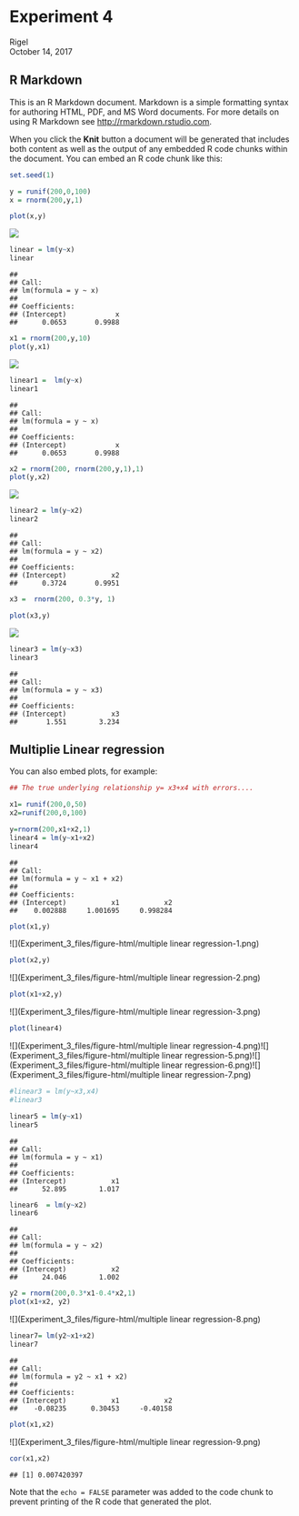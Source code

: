 # Experiment 4
Rigel  
October 14, 2017  



## R Markdown

This is an R Markdown document. Markdown is a simple formatting syntax for authoring HTML, PDF, and MS Word documents. For more details on using R Markdown see <http://rmarkdown.rstudio.com>.

When you click the **Knit** button a document will be generated that includes both content as well as the output of any embedded R code chunks within the document. You can embed an R code chunk like this:


```r
set.seed(1)

y = runif(200,0,100)
x = rnorm(200,y,1)

plot(x,y)
```

![](Experiment_3_files/figure-html/unnamed-chunk-1-1.png)<!-- -->

```r
linear = lm(y~x)
linear
```

```
## 
## Call:
## lm(formula = y ~ x)
## 
## Coefficients:
## (Intercept)            x  
##      0.0653       0.9988
```

```r
x1 = rnorm(200,y,10)
plot(y,x1)
```

![](Experiment_3_files/figure-html/unnamed-chunk-1-2.png)<!-- -->

```r
linear1 =  lm(y~x)
linear1
```

```
## 
## Call:
## lm(formula = y ~ x)
## 
## Coefficients:
## (Intercept)            x  
##      0.0653       0.9988
```

```r
x2 = rnorm(200, rnorm(200,y,1),1)
plot(y,x2)
```

![](Experiment_3_files/figure-html/unnamed-chunk-1-3.png)<!-- -->

```r
linear2 = lm(y~x2)
linear2
```

```
## 
## Call:
## lm(formula = y ~ x2)
## 
## Coefficients:
## (Intercept)           x2  
##      0.3724       0.9951
```

```r
x3 =  rnorm(200, 0.3*y, 1)

plot(x3,y)
```

![](Experiment_3_files/figure-html/unnamed-chunk-1-4.png)<!-- -->

```r
linear3 = lm(y~x3)
linear3
```

```
## 
## Call:
## lm(formula = y ~ x3)
## 
## Coefficients:
## (Intercept)           x3  
##       1.551        3.234
```

## Multiplie Linear regression

You can also embed plots, for example:


```r
## The true underlying relationship y= x3+x4 with errors....

x1= runif(200,0,50)
x2=runif(200,0,100)

y=rnorm(200,x1+x2,1)
linear4 = lm(y~x1+x2)
linear4
```

```
## 
## Call:
## lm(formula = y ~ x1 + x2)
## 
## Coefficients:
## (Intercept)           x1           x2  
##    0.002888     1.001695     0.998284
```

```r
plot(x1,y)
```

![](Experiment_3_files/figure-html/multiple linear regression-1.png)<!-- -->

```r
plot(x2,y)
```

![](Experiment_3_files/figure-html/multiple linear regression-2.png)<!-- -->

```r
plot(x1+x2,y)
```

![](Experiment_3_files/figure-html/multiple linear regression-3.png)<!-- -->

```r
plot(linear4)
```

![](Experiment_3_files/figure-html/multiple linear regression-4.png)<!-- -->![](Experiment_3_files/figure-html/multiple linear regression-5.png)<!-- -->![](Experiment_3_files/figure-html/multiple linear regression-6.png)<!-- -->![](Experiment_3_files/figure-html/multiple linear regression-7.png)<!-- -->

```r
#linear3 = lm(y~x3,x4)
#linear3

linear5 = lm(y~x1)
linear5
```

```
## 
## Call:
## lm(formula = y ~ x1)
## 
## Coefficients:
## (Intercept)           x1  
##      52.895        1.017
```

```r
linear6  = lm(y~x2)
linear6
```

```
## 
## Call:
## lm(formula = y ~ x2)
## 
## Coefficients:
## (Intercept)           x2  
##      24.046        1.002
```

```r
y2 = rnorm(200,0.3*x1-0.4*x2,1)
plot(x1+x2, y2)
```

![](Experiment_3_files/figure-html/multiple linear regression-8.png)<!-- -->

```r
linear7= lm(y2~x1+x2)
linear7
```

```
## 
## Call:
## lm(formula = y2 ~ x1 + x2)
## 
## Coefficients:
## (Intercept)           x1           x2  
##    -0.08235      0.30453     -0.40158
```

```r
plot(x1,x2)
```

![](Experiment_3_files/figure-html/multiple linear regression-9.png)<!-- -->

```r
cor(x1,x2)
```

```
## [1] 0.007420397
```

Note that the `echo = FALSE` parameter was added to the code chunk to prevent printing of the R code that generated the plot.

```


